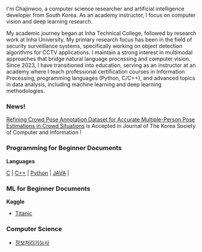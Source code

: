 
I'm Chajinwoo, a computer science researcher and artificial intelligence developer from South Korea. As an academy instructor, I focus on computer vision and deep learning research.

My academic journey began at Inha Technical College, followed by research work at Inha University. My primary research focus has been in the field of security surveillance systems, specifically working on object detection algorithms for CCTV applications. I maintain a strong interest in multimodal approaches that bridge natural language processing and computer vision. Since 2023, I have transitioned into education, serving as an instructor at an academy where I teach professional certification courses in Information Processing, programming languages (Python, C/C++), and advanced topics in data analysis, including machine learning and deep learning methodologies.

### News!

[Refining Crowd Pose Annotation Dataset for Accurate Multiple-Person Pose Estimations in Crowd Situations](https://www.dbpia.co.kr/journal/articleDetail?nodeId=NODE12014926) is Accepted in Journal of The Korea Society of Computer and Information !
### Programming for Beginner Documents

**Languages**

[C](2025181@C) | [C++](2025182) | [Python](2025-1-8-3) | [JAVA](2025-1-8-4) |

### ML for Beginner Documents

**Kaggle**
- [Titanic](2025-1-6-1)

### Computer Science

- [정보처리기능사](https://startedourmission.github.io/정보처리기능사.html)


